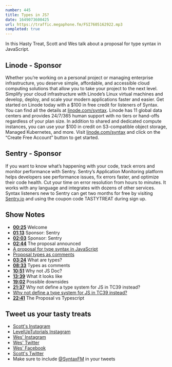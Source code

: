 ```yaml
---
number: 445
title: Types in JS?
date: 1649073600425
url: https://traffic.megaphone.fm/FSI7605162922.mp3
completed: true
---
```


In this Hasty Treat, Scott and Wes talk about a proposal for type syntax in JavaScript.

## Linode - Sponsor

Whether you’re working on a personal project or managing enterprise infrastructure, you deserve simple, affordable, and accessible cloud computing solutions that allow you to take your project to the next level. Simplify your cloud infrastructure with Linode’s Linux virtual machines and develop, deploy, and scale your modern applications faster and easier. Get started on Linode today with a $100 in free credit for listeners of Syntax. You can find all the details at [linode.com/syntax](https://linode.com/syntax). Linode has 11 global data centers and provides 24/7/365 human support with no tiers or hand-offs regardless of your plan size. In addition to shared and dedicated compute instances, you can use your $100 in credit on S3-compatible object storage, Managed Kubernetes, and more. Visit [linode.com/syntax](https://linode.com/syntax) and click on the “Create Free Account” button to get started.

## Sentry - Sponsor

If you want to know what’s happening with your code, track errors and monitor performance with Sentry. Sentry’s Application Monitoring platform helps developers see performance issues, fix errors faster, and optimize their code health. Cut your time on error resolution from hours to minutes. It works with any language and integrates with dozens of other services. Syntax listeners new to Sentry can get two months for  free by visiting [Sentry.io](https://sentry.io) and using the coupon code TASTYTREAT during sign up.

## Show Notes

* **[00:25](#t=00:25)** Welcome
* **[01:13](#t=01:13)** Sponsor: Sentry
* **[02:03](#t=02:03)** Sponsor: Sentry
* **[02:44](#t=02:44)** The proposal announced
* [A proposal for type syntax in JavaScript](https://devblogs.microsoft.com/typescript/a-proposal-for-type-syntax-in-javascript/)
* [Proposal types as comments](https://github.com/giltayar/proposal-types-as-comments/)
* **[03:24](#t=03:24)** What are types?
* **[08:33](#t=08:33)** Types as comments
* **[10:51](#t=10:51)** Why not JS Doc?
* **[13:39](#t=13:39)** What it looks like
* **[19:02](#t=19:02)** Possible downsides
* **[21:37](#t=21:37)** Why not define a type system for JS in TC39 instead?
* [Why not define a type system for JS in TC39 instead?](https://github.com/giltayar/proposal-types-as-comments#why-not-define-a-type-system-for-js-in-tc39-instead)
* **[22:41](#t=22:41)** The Proposal vs Typescript

## Tweet us your tasty treats

* [Scott's Instagram](https://www.instagram.com/stolinski/)
* [LevelUpTutorials Instagram](https://www.instagram.com/LevelUpTutorials/)
* [Wes' Instagram](https://www.instagram.com/wesbos/)
* [Wes' Twitter](https://twitter.com/wesbos)
* [Wes' Facebook](https://www.facebook.com/wesbos.developer)
* [Scott's Twitter](https://twitter.com/stolinski)
* Make sure to include [@SyntaxFM](https://twitter.com/SyntaxFM) in your tweets
